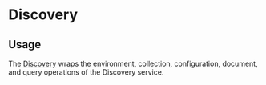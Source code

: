 # Discovery


## Usage
The [Discovery][discovery] wraps the environment, collection, configuration, document, and query operations of the Discovery service.





[discovery]: http://www.ibm.com/watson/developercloud/doc/discovery/
